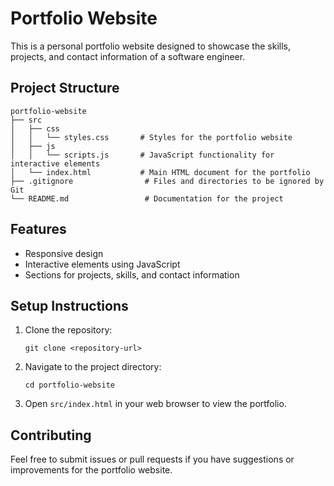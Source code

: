 # Portfolio Website

This is a personal portfolio website designed to showcase the skills, projects, and contact information of a software engineer. 

## Project Structure

```
portfolio-website
├── src
│   ├── css
│   │   └── styles.css       # Styles for the portfolio website
│   ├── js
│   │   └── scripts.js       # JavaScript functionality for interactive elements
│   └── index.html           # Main HTML document for the portfolio
├── .gitignore                # Files and directories to be ignored by Git
└── README.md                 # Documentation for the project
```

## Features

- Responsive design
- Interactive elements using JavaScript
- Sections for projects, skills, and contact information

## Setup Instructions

1. Clone the repository:
   ```
   git clone <repository-url>
   ```

2. Navigate to the project directory:
   ```
   cd portfolio-website
   ```

3. Open `src/index.html` in your web browser to view the portfolio.

## Contributing

Feel free to submit issues or pull requests if you have suggestions or improvements for the portfolio website.